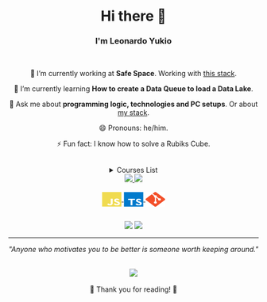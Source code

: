 <h1  align="center"> Hi there 👋</h1>

<!--
**lyukio/lyukio** is a ✨ _special_ ✨ repository because its `README.md` (this file) appears on your GitHub profile.

Here are some ideas to get you started:

- 🔭 I’m currently working on ...
- 🌱 I’m currently learning ...
- 👯 I’m looking to collaborate on ...
- 🤔 I’m looking for help with ...
- 💬 Ask me about ...
- 📫 How to reach me: ...
- 😄 Pronouns: ...
- ⚡ Fun fact: ...
-->

<h3 align="center">I'm Leonardo Yukio</h3>
<br>
<div align="center">
 
 <p align="center">🔭 I’m currently working at <b>Safe Space</b>.
Working with <a href="https://stackshare.io/lyukio/huddle-brasil">this stack</a>.</p>
<p align="center">🌱 I’m currently learning <b>How to create a Data Queue to load a Data Lake</b>.</p>
<p align="center">💬 Ask me about <b>programming logic, technologies and PC setups</b>. Or about <a href="https://stackshare.io/lyukio/my-stack">my stack</a>.</p>
<p align="center">😄 Pronouns: he/him.</p>
<p align="center">⚡ Fun fact: I know how to solve a Rubiks Cube.</p> 
</div>

##

<!--START_SECTION:table-->
<details align="center">
<summary align="center">Courses List</summary>

<table align="center">
 <tr>
  <th>Course</th>
  <th>Place</th>
  <th>Teacher</th>
 </tr>
 <tr>
  <td>APIs with Node.js</td>
  <td>São Paulo-SP</td>
  <td>Erick Wendel</td>
 </tr>
 </table>
</details>


 
 <div align="center">
   <a href="https://github.com/lyukio">
   <img height="150em" src="https://github-readme-stats.vercel.app/api?username=lyukio&show_icons=true&theme=tokyonight&include_all_commits=true&hide_border=true&layout=compact&hide=issues,contribs&bg_color=00000000"/>
   <img height="160em" src="https://github-readme-stats.vercel.app/api/top-langs/?username=lyukio&layout=compact&langs_count=7&hide_border=true&theme=tokyonight&bg_color=00000000&langs_count=6"/>
</div>
 
<div align="center" style="display: inline_block"><br>
  <img align="center" alt="Js" height="30" width="40" src="https://raw.githubusercontent.com/devicons/devicon/master/icons/javascript/javascript-plain.svg">
  <img align="center" alt="Ts" height="30" width="40" src="https://raw.githubusercontent.com/devicons/devicon/master/icons/typescript/typescript-plain.svg">
  <img align="center" alt="Lyukio-Git" height="30" width="40" src="https://raw.githubusercontent.com/devicons/devicon/master/icons/git/git-original.svg">
</div>
 
 ##

 <p align="center">
 <a href="https://www.linkedin.com/in/lyukio/" target="_blank"><img src="https://img.shields.io/badge/-LinkedIn-%230077B5?style=for-the-badge&logo=linkedin&logoColor=white" target="_blank"></a>
  <a href = "mailto:lyukio@hotmail.com"><img src="https://img.shields.io/badge/-Hotmail-%23333?style=for-the-badge&logo=gmail&logoColor=white" target="_blank"></a>
</p>

--------
<div  align="center">
 <i> "Anyone who motivates you to be better is someone worth keeping around."</i> 
 
 <br>
 <br>
 <p align="center">
   <img src=https://imgur.com/HQ3WNwf.gif> 
 </p>

🥳 Thank you for reading! 🥳
</div>
